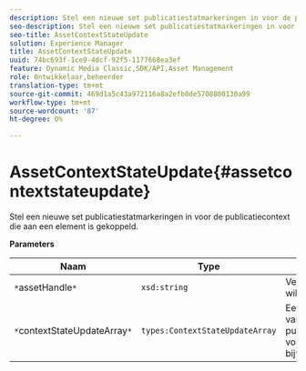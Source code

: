 ```yaml
---
description: Stel een nieuwe set publicatiestatmarkeringen in voor de publicatiecontext die aan een element is gekoppeld.
seo-description: Stel een nieuwe set publicatiestatmarkeringen in voor de publicatiecontext die aan een element is gekoppeld.
seo-title: AssetContextStateUpdate
solution: Experience Manager
title: AssetContextStateUpdate
uuid: 74bc693f-1ce9-4dcf-92f5-1177668ea3ef
feature: Dynamic Media Classic,SDK/API,Asset Management
role: Ontwikkelaar,beheerder
translation-type: tm+mt
source-git-commit: 469d1a5c43a972116a8a2efb0de5708800130a99
workflow-type: tm+mt
source-wordcount: '87'
ht-degree: 0%

---
```



# AssetContextStateUpdate{#assetcontextstateupdate}

Stel een nieuwe set publicatiestatmarkeringen in voor de publicatiecontext die aan een element is gekoppeld.

**Parameters**

| Naam | Type | Beschrijving |
|---|---|---|
| `*`assetHandle`*` | `xsd:string` | Verwerk het element dat u wilt bijwerken. |
| `*`contextStateUpdateArray`*` | `types:ContextStateUpdateArray` | Een array met statussen van publicatiecontactpersonen voor het element dat u wilt bijwerken. |

